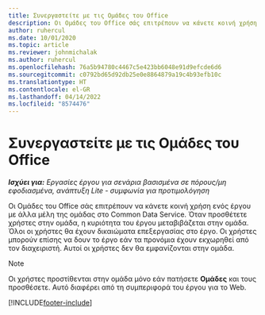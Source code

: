 ```yaml
---
title: Συνεργαστείτε με τις Ομάδες του Office
description: Οι Ομάδες του Office σάς επιτρέπουν να κάνετε κοινή χρήση ενός έργου με άλλα μέλη της ομάδας εντός του Common Data Service.
author: ruhercul
ms.date: 10/01/2020
ms.topic: article
ms.reviewer: johnmichalak
ms.author: ruhercul
ms.openlocfilehash: 76a5b94780c4467c5e423bb6048e91d9efcde6d6
ms.sourcegitcommit: c0792bd65d92db25e0e8864879a19c4b93efb10c
ms.translationtype: HT
ms.contentlocale: el-GR
ms.lasthandoff: 04/14/2022
ms.locfileid: "8574476"
---
```

# <a name="collaboration-with-office-groups"></a>Συνεργαστείτε με τις Ομάδες του Office

_**Ισχύει για:** Εργασίες έργου για σενάρια βασισμένα σε πόρους/μη εφοδιασμένα, ανάπτυξη Lite - συμφωνία για προτιμολόγηση_



Οι Ομάδες του Office σάς επιτρέπουν να κάνετε κοινή χρήση ενός έργου με άλλα μέλη της ομάδας στο Common Data Service. Όταν προσθέτετε χρήστες στην ομάδα, η κυριότητα του έργου μεταβιβάζεται στην ομάδα. Όλοι οι χρήστες θα έχουν δικαιώματα επεξεργασίας στο έργο. Οι χρήστες μπορούν επίσης να δουν το έργο εάν τα προνόμια έχουν εκχωρηθεί από τον διαχειριστή. Αυτοί οι χρήστες δεν θα εμφανίζονται στην ομάδα.

> [!NOTE] 
> Οι χρήστες προστίθενται στην ομάδα μόνο εάν πατήσετε **Ομάδες** και τους προσθέσετε. Αυτό διαφέρει από τη συμπεριφορά του έργου για το Web. 



[!INCLUDE[footer-include](../includes/footer-banner.md)]